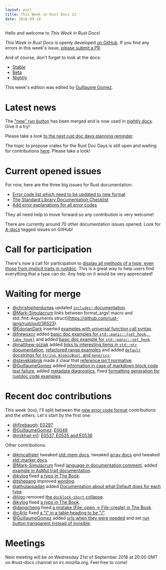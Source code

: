 ```yaml
---
layout: post
title: This Week in Rust Docs 22
date: 2016-09-18
---
```


Hello and welcome to *This Week in Rust Docs*!

*This Week in Rust Docs* is openly developed [on GitHub](https://github.com/GuillaumeGomez/this-week-in-rust-docs).
If you find any errors in this week's issue, [please submit a PR](https://github.com/GuillaumeGomez/this-week-in-rust-docs/pulls).

And of course, don't forget to look at the docs:

* [Stable](https://doc.rust-lang.org/)
* [Beta](http://doc.rust-lang.org/beta/)
* [Nightly](http://doc.rust-lang.org/nightly/)

This week's edition was edited by [Guillaume Gomez](https://github.com/GuillaumeGomez).

# Latest news

The ["new" run button](https://github.com/rust-lang/rust/pull/36334) has been merged and is now used in [nightly docs](https://doc.rust-lang.org/nightly/std/). Give it a try!

Please take a look [to the next rust doc days planning reminder](https://users.rust-lang.org/t/reminder-planning-the-next-rust-doc-days/6901).

The topic to propose crates for the Rust Doc Days is still open and waiting for contributions [here](https://users.rust-lang.org/t/call-for-proposals-for-next-rust-doc-days-crates/6685). Please take a look!

# Current opened issues

For now, here are the three big issues for Rust documentation:

* [Error code list which need to be updated to new format](https://github.com/rust-lang/rust/issues/35233)
* [The Standard Library Documentation Checklist](https://github.com/rust-lang/rust/issues/29329)
* [Add error explanations for all error codes](https://github.com/rust-lang/rust/issues/32777)

They all need help to move forward so any contribution is very welcome!

There are currently around 70 other documentation issues opened. Look for [A-docs](https://github.com/rust-lang/rust/issues?q=is%3Aopen+is%3Aissue+label%3AA-docs) tagged issues on GitHub!

# Call for participation

There's now a call for participation to [display all methods of a type, even those from implicit traits in rustdoc](https://github.com/rust-lang/rust/issues/33772). This is a great way to help users find everything that a type can do. Any help on it would be very appreciated!

# Waiting for merge

* [@christopherdumas](https://github.com/christopherdumas) updated [`includes!` documentation](https://github.com/rust-lang/rust/pull/36404).
* [@Mark-Simulacrum](https://github.com/Mark-Simulacrum) links between format_args! macro and std::fmt::Arguments struct](https://github.com/rust-lang/rust/pull/36523).
* [@EdorianDark](https://github.com/EdorianDark) inserted [examples with universal function call syntax](https://github.com/rust-lang/rust/pull/36248).
* [@frewsxcv](https://github.com/frewsxcv) added [basic doc examples for `std::panic::{set_hook, take_hook}`](https://github.com/rust-lang/rust/pull/36390) and added [basic doc example for `std::panic::set_hook`](https://github.com/rust-lang/rust/pull/36390).
* [@matthew-piziak](https://github.com/matthew-piziak) added [links to interesting items in `std::ptr` documentation](https://github.com/rust-lang/rust/pull/35880), [refactored range examples](https://github.com/rust-lang/rust/pull/35759) and added [`default` docstrings for `String`, `AtomicBool`, and `Generics`](https://github.com/rust-lang/rust/pull/36364).
* [@steveklabnik](https://github.com/steveklabnik) made it clear that [reference isn't normative](https://github.com/rust-lang/rust/pull/35102).
* [@GuillaumeGomez](https://github.com/GuillaumeGomez) added [information in case of markdown block code test failure](https://github.com/rust-lang/rust/pull/36320), added [metadata diagnostics](https://github.com/rust-lang/rust/pull/36102), fixed [formatting generation for rustdoc code examples](https://github.com/rust-lang/rust/pull/35012).

# Recent doc contributions

This week (too), I'll split between the [new error code format](https://github.com/rust-lang/rust/issues/35233) contributions and the others. Let's start by the first one:

* [@jfirebaugh](https://github.com/jfirebaugh): [E0297](https://github.com/rust-lang/rust/pull/36389)
* [@GuillaumeGomez](https://github.com/GuillaumeGomez): [E0049](https://github.com/rust-lang/rust/pull/36383)
* [@mikhail-m1](https://github.com/mikhail-m1): [E0537, E0535 and E0536](https://github.com/rust-lang/rust/pull/36354)

Other contributions:

* [@kmcallister](https://github.com/kmcallister) tweaked [std::mem docs](https://github.com/rust-lang/rust/pull/36357), tweaked [array docs](https://github.com/rust-lang/rust/pull/36402) qnd tweaked [std::marker docs](https://github.com/rust-lang/rust/pull/36424).
* [@Mark-Simulacrum](https://github.com/Mark-Simulacrum) fixed [language in documentation comment](https://github.com/rust-lang/rust/pull/36521), added [example in AsMut trait documentation](https://github.com/rust-lang/rust/pull/36519).
* [@kylog](https://github.com/kylog) fixed [a typo in The Book](https://github.com/rust-lang/rust/pull/36380).
* [@tshepang](https://github.com/tshepang) improved [wording](https://github.com/rust-lang/rust/pull/36480).
* [@athulappadan](https://github.com/athulappadan) added [Documentation about what Default does for each type](https://github.com/rust-lang/rust/pull/36396).
* [@liigo](https://github.com/liigo) removed [the `docblock-short` collapse](https://github.com/rust-lang/rust/pull/36293).
* [@kylog](https://github.com/kylog) fixed [a typo in The Book](https://github.com/rust-lang/rust/pull/36380).
* [@dangcheng](https://github.com/dangcheng) fixed [a mistake (File::open -> File::create) in The Book](https://github.com/rust-lang/rust/pull/36374).
* [@c4rlo](https://github.com/c4rlo) fixed [a "\\" in a table heading to be "/"](https://github.com/rust-lang/rust/pull/36204).
* [@GuillaumeGomez](https://github.com/GuillaumeGomez) added [urls when they were needed](https://github.com/rust-lang/rust/pull/36363) and set [run button transparent instead of invisible](https://github.com/rust-lang/rust/pull/36334).

# Meetings

Next meeting will be on Wednesday 21st of September 2016 at 20:00 GMT on #rust-docs channel on irc.mozilla.org. Feel free to come!
